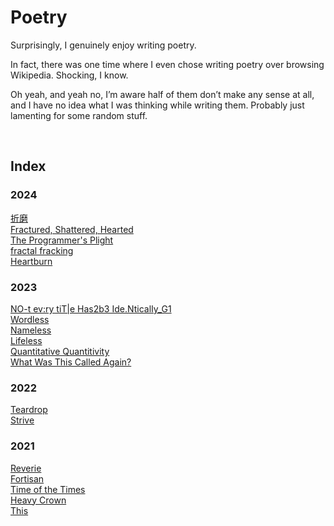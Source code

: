 # Poetry
<!-- #SQUARK live! index!
| dest = poetry
| duality = light
| index = poetry
-->

Surprisingly, I genuinely enjoy writing poetry.

In fact, there was one time where I even chose writing poetry over browsing Wikipedia. Shocking, I know.

Oh yeah, and yeah no, I’m aware half of them don’t make any sense at all, and I have no idea what I was thinking while writing them. Probably just lamenting for some random stuff.


<br>


<!-- #SQUARK index~ -->

<!-- #SQUARK leave? -->
## Index

### 2024
[折磨](折磨.md)  
[Fractured, Shattered, Hearted](Fractured,%20Shattered,%20Hearted.md)  
[The Programmer's Plight](The%20Programmer's%20Plight.md)  
[fractal fracking](fractal%20fracking.md)  
[Heartburn](Heartburn.md) 

### 2023
[NO-t ev:ry tiT|e Has2b3 Ide.NticalIy_G1](Titles.md)   
[Wordless](Wordless.md)  
[Nameless](Nameless.md)  
[Lifeless](Lifeless.md)  
[Quantitative Quantitivity](Quantitative%20Quantitivity.md)  
[What Was This Called Again?](What%20Was%20This%20Called%20Again.md)  

### 2022
[Teardrop](Teardrop.md)  
[Strive](Strive.md)  

### 2021
[Reverie]([Reverie.md)  
[Fortisan](Fortisan.md)  
[Time of the Times](Time%20of%20the%20Times.md)  
[Heavy Crown](Heavy%20Crown.md)  
[This](This.md)  
<!-- #SQUARK leave. -->
